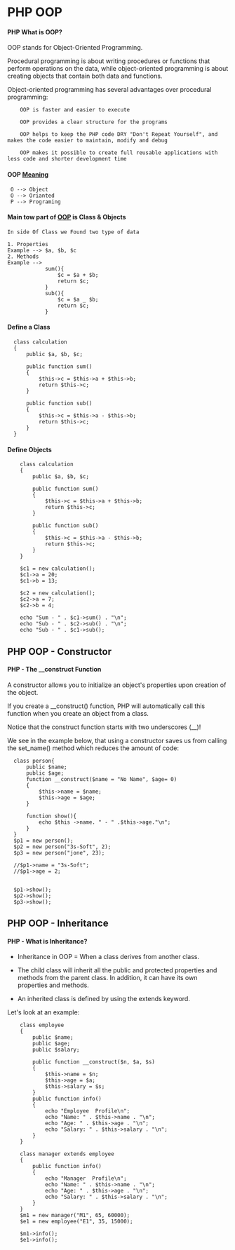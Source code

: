 # PHP OOP

#### PHP What is OOP?

OOP stands for Object-Oriented Programming.

Procedural programming is about writing procedures or functions that perform operations on the data, while object-oriented programming is about creating objects that contain both data and functions.

Object-oriented programming has several advantages over procedural programming:

        OOP is faster and easier to execute
        
        OOP provides a clear structure for the programs
        
        OOP helps to keep the PHP code DRY "Don't Repeat Yourself", and makes the code easier to maintain, modify and debug
        
        OOP makes it possible to create full reusable applications with less code and shorter development time



 #### OOP [Meaning](https://www.w3schools.com/php/php_oop_what_is.asp)
        
     O --> Object
     O --> Orianted
     P --> Programing
     
     
#### Main tow part of [OOP](https://www.php.net/manual/en/language.oop5.php) is **Class** & **Objects**

    In side Of Class we Found two type of data

    1. Properties
    Example --> $a, $b, $c
    2. Methods 
    Example --> 
                sum(){
                    $c = $a + $b;
                    return $c;
                }
                sub(){
                    $c = $a _ $b;
                    return $c;
                }
    
    
#### Define a Class
        
      class calculation
      {
          public $a, $b, $c;
      
          public function sum()
          {
              $this->c = $this->a + $this->b;
              return $this->c;
          }
      
          public function sub()
          {
              $this->c = $this->a - $this->b;
              return $this->c;
          }
      }
   
#### Define Objects
 
        class calculation
        {
            public $a, $b, $c;
        
            public function sum()
            {
                $this->c = $this->a + $this->b;
                return $this->c;
            }
        
            public function sub()
            {
                $this->c = $this->a - $this->b;
                return $this->c;
            }
        }
        
        $c1 = new calculation();
        $c1->a = 20;
        $c1->b = 13;
        
        $c2 = new calculation();
        $c2->a = 7;
        $c2->b = 4;
        
        echo "Sum - " . $c1->sum() . "\n";
        echo "Sub - " . $c2->sub() . "\n";
        echo "Sub - " . $c1->sub();
        
        
        
## PHP OOP - Constructor

#### PHP - The __construct Function

A constructor allows you to initialize an object's properties upon creation of the object.

If you create a __construct() function, PHP will automatically call this function when you create an object from a class.

Notice that the construct function starts with two underscores (__)!

We see in the example below, that using a constructor saves us from calling the set_name() method which reduces the amount of code:
        
      class person{
          public $name;
          public $age;
          function __construct($name = "No Name", $age= 0)
          {
              $this->name = $name;
              $this->age = $age;
          }
      
          function show(){
              echo $this ->name. " - " .$this->age."\n";
          }
      }
      $p1 = new person();
      $p2 = new person("3s-Soft", 2);
      $p3 = new person("jone", 23);
      
      //$p1->name = "3s-Soft";
      //$p1->age = 2;
      
      
      $p1->show();
      $p2->show();
      $p3->show();


## PHP OOP - Inheritance

#### PHP - What is Inheritance?

* Inheritance in OOP = When a class derives from another class.

* The child class will inherit all the public and protected properties and methods from the parent class. In addition, it can have its own properties and methods.

* An inherited class is defined by using the extends keyword.

Let's look at an example:

        class employee
        {
            public $name;
            public $age;
            public $salary;
        
            public function __construct($n, $a, $s)
            {
                $this->name = $n;
                $this->age = $a;
                $this->salary = $s;
            }
            public function info()
            {
                echo "Employee  Profile\n";
                echo "Name: " . $this->name . "\n";
                echo "Age: " . $this->age . "\n";
                echo "Salary: " . $this->salary . "\n";
            }
        }
        
        class manager extends employee
        {
            public function info()
            {
                echo "Manager  Profile\n";
                echo "Name: " . $this->name . "\n";
                echo "Age: " . $this->age . "\n";
                echo "Salary: " . $this->salary . "\n";
            }
        }
        $m1 = new manager("M1", 65, 60000);
        $e1 = new employee("E1", 35, 15000);
        
        $m1->info();
        $e1->info();
        

    